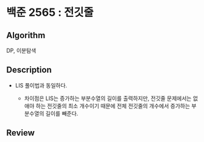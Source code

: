 # 백준 2565 : 전깃줄

## Algorithm

DP, 이분탐색 

## Description

+ LIS 풀이법과 동일하다.
    
    + 차이점은 LIS는 증가하는 부분수열의 길이를 출력하지만, 전깃줄 문제에서는 없애야 하는 전깃줄의 최소 개수이기 때문에 전체 전깃줄의 개수에서 증가하는 부분수열의 길이를 빼준다.

    
## Review
